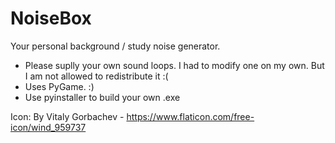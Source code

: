 # NoiseBox

Your personal background / study noise generator.

* Please suplly your own sound loops. I had to modify one on my own. But I am not allowed to redistribute it :( 
* Uses PyGame. :) 
* Use pyinstaller to build your own .exe

Icon: By Vitaly Gorbachev - https://www.flaticon.com/free-icon/wind_959737